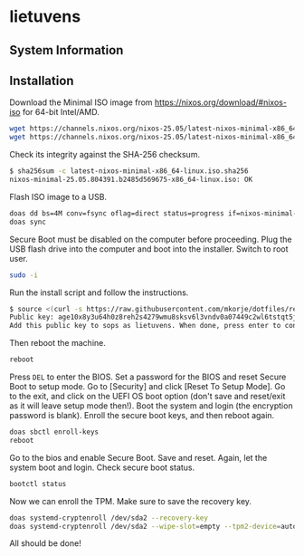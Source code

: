 # lietuvens

## System Information

## Installation

Download the Minimal ISO image from <https://nixos.org/download/#nixos-iso> for 64-bit Intel/AMD.

```bash
wget https://channels.nixos.org/nixos-25.05/latest-nixos-minimal-x86_64-linux.iso
wget https://channels.nixos.org/nixos-25.05/latest-nixos-minimal-x86_64-linux.iso.sha256
```

Check its integrity against the SHA-256 checksum.

```bash
$ sha256sum -c latest-nixos-minimal-x86_64-linux.iso.sha256
nixos-minimal-25.05.804391.b2485d569675-x86_64-linux.iso: OK
```

Flash ISO image to a USB.

```bash
doas dd bs=4M conv=fsync oflag=direct status=progress if=nixos-minimal-25.05.804391.b2485d569675-x86_64-linux.iso of=/dev/sdX
doas sync
```

Secure Boot must be disabled on the computer before proceeding.
Plug the USB flash drive into the computer and boot into the installer.
Switch to root user.

```bash
sudo -i
```

Run the install script and follow the instructions.

```bash
$ source <(curl -s https://raw.githubusercontent.com/mkorje/dotfiles/refs/heads/main/hosts/nixos/lietuvens/install.sh)
Public key: age10x8y3u64h0z8reh2s4279wmu8sksv6l3vndv0a07449c2wl6tstqt5jplp
Add this public key to sops as lietuvens. When done, press enter to continue.
```

Then reboot the machine.

```bash
reboot
```

Press `DEL` to enter the BIOS.
Set a password for the BIOS and reset Secure Boot to setup mode.
Go to [Security] and click [Reset To Setup Mode].
Go to the exit, and click on the UEFI OS boot option (don't save and reset/exit as it will leave setup mode then!).
Boot the system and login (the encryption password is blank).
Enroll the secure boot keys, and then reboot again.

```bash
doas sbctl enroll-keys
reboot
```

Go to the bios and enable Secure Boot.
Save and reset.
Again, let the system boot and login.
Check secure boot status.

```bash
bootctl status
```

Now we can enroll the TPM.
Make sure to save the recovery key.

```bash
doas systemd-cryptenroll /dev/sda2 --recovery-key
doas systemd-cryptenroll /dev/sda2 --wipe-slot=empty --tpm2-device=auto --tpm2-pcrs=7
```

All should be done!
